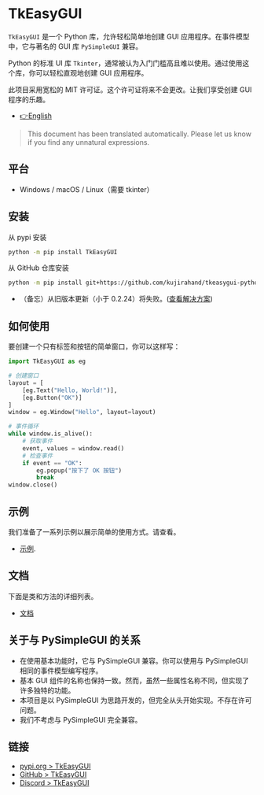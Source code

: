 # TkEasyGUI

`TkEasyGUI` 是一个 Python 库，允许轻松简单地创建 GUI 应用程序。在事件模型中，它与著名的 GUI 库 `PySimpleGUI` 兼容。

Python 的标准 UI 库 `Tkinter`，通常被认为入门门槛高且难以使用。通过使用这个库，你可以轻松直观地创建 GUI 应用程序。

此项目采用宽松的 MIT 许可证。这个许可证将来不会更改。让我们享受创建 GUI 程序的乐趣。

- [👉English](https://github.com/kujirahand/tkeasygui-python/blob/main/README.md)

> This document has been translated automatically. Please let us know if you find any unnatural expressions.

## 平台

- Windows / macOS / Linux（需要 tkinter）

## 安装

从 pypi 安装


```sh
python -m pip install TkEasyGUI
```

从 GitHub 仓库安装


```sh
python -m pip install git+https://github.com/kujirahand/tkeasygui-python
```

- （备忘）从旧版本更新（小于 0.2.24）将失败。([查看解决方案](https://github.com/kujirahand/tkeasygui-python/blob/main/docs/installation_trouble.md))

## 如何使用

要创建一个只有标签和按钮的简单窗口，你可以这样写：

```py
import TkEasyGUI as eg

# 创建窗口
layout = [
    [eg.Text("Hello, World!")],
    [eg.Button("OK")]
]
window = eg.Window("Hello", layout=layout)

# 事件循环
while window.is_alive():
    # 获取事件
    event, values = window.read()
    # 检查事件
    if event == "OK":
        eg.popup("按下了 OK 按钮")
        break
window.close()
```

## 示例

我们准备了一系列示例以展示简单的使用方式。请查看。

- [示例](https://github.com/kujirahand/tkeasygui-python/tree/main/tests).

## 文档

下面是类和方法的详细列表。

- [文档](https://github.com/kujirahand/tkeasygui-python/tree/main/docs)

## 关于与 PySimpleGUI 的关系

- 在使用基本功能时，它与 PySimpleGUI 兼容。你可以使用与 PySimpleGUI 相同的事件模型编写程序。
- 基本 GUI 组件的名称也保持一致。然而，虽然一些属性名称不同，但实现了许多独特的功能。
- 本项目是以 PySimpleGUI 为思路开发的，但完全从头开始实现。不存在许可问题。
- 我们不考虑与 PySimpleGUI 完全兼容。

## 链接

- [pypi.org > TkEasyGUI](https://pypi.org/project/tkeasygui/)
- [GitHub > TkEasyGUI](https://github.com/kujirahand/tkeasygui-python/)
- [Discord > TkEasyGUI](https://discord.gg/G2JXaRft)
